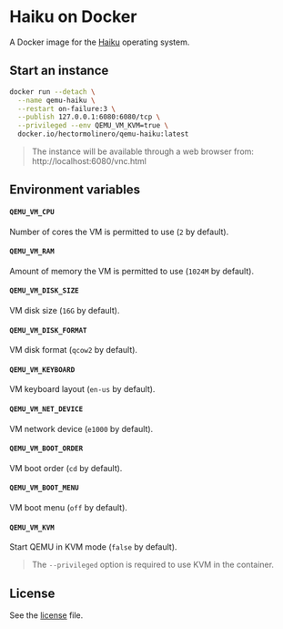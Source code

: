 # Haiku on Docker

A Docker image for the [Haiku](https://www.haiku-os.org) operating system.

## Start an instance
```sh
docker run --detach \
  --name qemu-haiku \
  --restart on-failure:3 \
  --publish 127.0.0.1:6080:6080/tcp \
  --privileged --env QEMU_VM_KVM=true \
  docker.io/hectormolinero/qemu-haiku:latest
```
> The instance will be available through a web browser from: http://localhost:6080/vnc.html

## Environment variables
#### `QEMU_VM_CPU`
Number of cores the VM is permitted to use (`2` by default).

#### `QEMU_VM_RAM`
Amount of memory the VM is permitted to use (`1024M` by default).

#### `QEMU_VM_DISK_SIZE`
VM disk size (`16G` by default).

#### `QEMU_VM_DISK_FORMAT`
VM disk format (`qcow2` by default).

#### `QEMU_VM_KEYBOARD`
VM keyboard layout (`en-us` by default).

#### `QEMU_VM_NET_DEVICE`
VM network device (`e1000` by default).

#### `QEMU_VM_BOOT_ORDER`
VM boot order (`cd` by default).

#### `QEMU_VM_BOOT_MENU`
VM boot menu (`off` by default).

#### `QEMU_VM_KVM`
Start QEMU in KVM mode (`false` by default).
> The `--privileged` option is required to use KVM in the container.

## License
See the [license](LICENSE.md) file.
